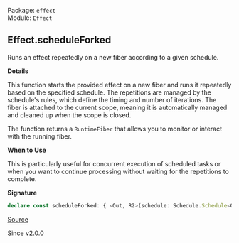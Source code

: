 Package: `effect`<br />
Module: `Effect`<br />

## Effect.scheduleForked

Runs an effect repeatedly on a new fiber according to a given schedule.

**Details**

This function starts the provided effect on a new fiber and runs it
repeatedly based on the specified schedule. The repetitions are managed by
the schedule's rules, which define the timing and number of iterations. The
fiber is attached to the current scope, meaning it is automatically managed
and cleaned up when the scope is closed.

The function returns a `RuntimeFiber` that allows you to monitor or interact
with the running fiber.

**When to Use**

This is particularly useful for concurrent execution of scheduled tasks or
when you want to continue processing without waiting for the repetitions to
complete.

**Signature**

```ts
declare const scheduleForked: { <Out, R2>(schedule: Schedule.Schedule<Out, unknown, R2>): <A, E, R>(self: Effect<A, E, R>) => Effect<Fiber.RuntimeFiber<Out, E>, never, Scope.Scope | R2 | R>; <A, E, R, Out, R2>(self: Effect<A, E, R>, schedule: Schedule.Schedule<Out, unknown, R2>): Effect<Fiber.RuntimeFiber<Out, E>, never, Scope.Scope | R | R2>; }
```

[Source](https://github.com/Effect-TS/effect/tree/main/packages/effect/src/Effect.ts#L10160)

Since v2.0.0